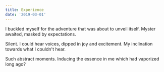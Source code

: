 ```yaml
---
title: Experience
date: '2019-03-01'
---
```


I buckled myself
for the adventure
that was about to
unveil itself.
Myster awaited,
masked by expectations.

Silent.
I could hear voices,
dipped in joy and excitement.
My inclination towards
what I couldn't hear.

Such abstract moments.
Inducing the essence in me
which had vaporized
long ago?

